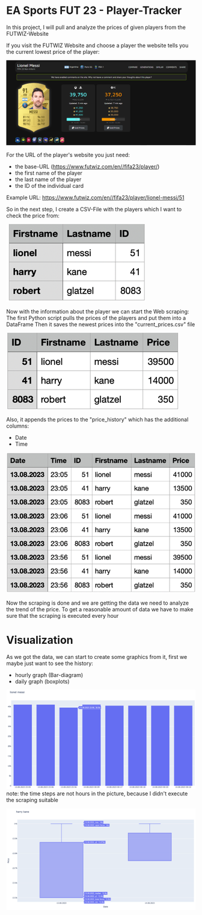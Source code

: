 # EA Sports FUT 23 - Player-Tracker
 In this project, I will pull and analyze the prices of given players from the FUTWIZ-Website

If you visit the FUTWIZ Website and choose a player the website tells you the current lowest price of the player:

![FUTWIZ Website](futwiz-messi-page.PNG "FUTWIZ")

For the URL of the player's website you just need:
- the base-URL (https://www.futwiz.com/en//fifa23/player/)
- the first name of the player
- the last name of the player
- the ID of the individual card
  
Example URL: https://www.futwiz.com/en//fifa23/player/lionel-messi/51

So in the next step, I create a CSV-File with the players which I want to check the price from:

![Player.csv](player-file.PNG "Player file")

Now with the information about the player we can start the Web scraping:
The first Python script pulls the prices of the players and put them into a DataFrame
Then it saves the newest prices into the "current_prices.csv" file

![current-prices-csv](current-prices.png "Player price")

Also, it appends the prices to the "price_history" which has the additional columns:
- Date
- Time

![prices-history-csv](prices-history.png "Player history")
  
Now the scraping is done and we are getting the data we need to analyze the trend of the price.
To get a reasonable amount of data we have to make sure that the scraping is executed every hour
 
# Visualization 

As we got the data, we can start to create some graphics from it, first we maybe just want to see the history:
- hourly graph (Bar-diagram)
- daily graph (boxplots)

![hourly-graph](hourly-graph.png "Hourly")
note: the time steps are not hours in the picture, because I didn't execute the scraping suitable

![daily-graph](daily-graph.png "Daily")
  
